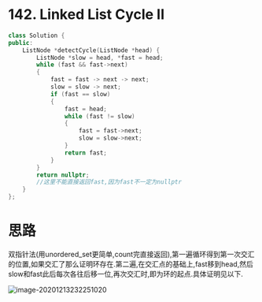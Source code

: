 #  142. Linked List Cycle II

```c++
class Solution {
public:
    ListNode *detectCycle(ListNode *head) {
        ListNode *slow = head, *fast = head;
        while (fast && fast->next)
        {
            fast = fast -> next -> next;
            slow = slow -> next;
            if (fast == slow)
            {
                fast = head;
                while (fast != slow)
                {
                    fast = fast->next;
                    slow = slow->next;
                }
                return fast;
            }
        }
        return nullptr;
        //这里不能直接返回fast,因为fast不一定为nullptr
    }
};
```

# 思路

双指针法(用unordered_set更简单,count完直接返回),第一遍循环得到第一次交汇的位置,如果交汇了那么证明环存在.第二遍,在交汇点的基础上,fast移到head,然后slow和fast此后每次各往后移一位,再次交汇时,即为环的起点.具体证明见以下.

![image-20201213232251020](/home/hans/snap/typora/32/.config/Typora/typora-user-images/image-20201213232251020.png)